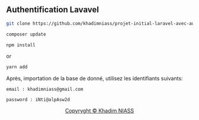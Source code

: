 
## Authentification Lavavel


```bash
git clone https://github.com/khadimniass/projet-initial-laravel-avec-authentification.git
```

```bash
composer update
```
```bash
npm install
```
or
```bash
yarn add
```
<p>
Après, importation de la base de donné, utilisez les identifiants suivants:
</p>

`email : khadimniass@gmail.com`

`password : iNti@alpAsw2d`


<div align="center">
<a href="https://khadimniass.me">Copyryght &copy; Khadim NIASS</a>
</div>      
